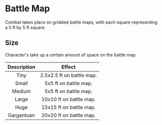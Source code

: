 # Battle Map

Combat takes place on gridded battle maps, with each square representing a 5 ft by 5 ft square.

## Size

Character's take up a certain amount of space on the battle map.

| Description |          Effect          |
| :---------: | :-----------------------: |
|    Tiny    | 2.5x2.5 ft on battle map. |
|    Small    |   5x5 ft on battle map.   |
|   Medium   |   5x5 ft on battle map.   |
|    Large    |  10x10 ft on battle map.  |
|    Huge    |  15x15 ft on battle map.  |
| Gargantuan |  20x20 ft on battle map.  |
